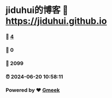 # jiduhui的博客 :link: https://jiduhui.github.io 
### :page_facing_up: [4](https://jiduhui.github.io/tag.html) 
### :speech_balloon: 0 
### :hibiscus: 2099 
### :alarm_clock: 2024-06-20 10:58:11 
### Powered by :heart: [Gmeek](https://github.com/Meekdai/Gmeek)
